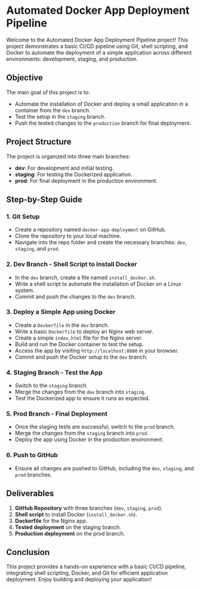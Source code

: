 # Automated Docker App Deployment Pipeline

Welcome to the Automated Docker App Deployment Pipeline project! This project demonstrates a basic CI/CD pipeline using Git, shell scripting, and Docker to automate the deployment of a simple application across different environments: development, staging, and production.

## Objective

The main goal of this project is to:

- Automate the installation of Docker and deploy a small application in a container from the `dev` branch.
- Test the setup in the `staging` branch.
- Push the tested changes to the `production` branch for final deployment.

## Project Structure

The project is organized into three main branches:

- **dev**: For development and initial testing.
- **staging**: For testing the Dockerized application.
- **prod**: For final deployment in the production environment.

## Step-by-Step Guide

### 1. Git Setup

- Create a repository named `docker-app-deployment` on GitHub.
- Clone the repository to your local machine.
- Navigate into the repo folder and create the necessary branches: `dev`, `staging`, and `prod`.

### 2. Dev Branch - Shell Script to Install Docker

- In the `dev` branch, create a file named `install_docker.sh`.
- Write a shell script to automate the installation of Docker on a Linux system.
- Commit and push the changes to the `dev` branch.

### 3. Deploy a Simple App using Docker

- Create a `Dockerfile` in the `dev` branch.
- Write a basic `Dockerfile` to deploy an Nginx web server.
- Create a simple `index.html` file for the Nginx server.
- Build and run the Docker container to test the setup.
- Access the app by visiting `http://localhost:8080` in your browser.
- Commit and push the Docker setup to the `dev` branch.

### 4. Staging Branch - Test the App

- Switch to the `staging` branch.
- Merge the changes from the `dev` branch into `staging`.
- Test the Dockerized app to ensure it runs as expected.

### 5. Prod Branch - Final Deployment

- Once the staging tests are successful, switch to the `prod` branch.
- Merge the changes from the `staging` branch into `prod`.
- Deploy the app using Docker in the production environment.

### 6. Push to GitHub

- Ensure all changes are pushed to GitHub, including the `dev`, `staging`, and `prod` branches.

## Deliverables

1. **GitHub Repository** with three branches (`dev`, `staging`, `prod`).
2. **Shell script** to install Docker (`install_docker.sh`).
3. **Dockerfile** for the Nginx app.
4. **Tested deployment** on the staging branch.
5. **Production deployment** on the prod branch.

## Conclusion

This project provides a hands-on experience with a basic CI/CD pipeline, integrating shell scripting, Docker, and Git for efficient application deployment. Enjoy building and deploying your application!
